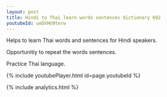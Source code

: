 ```yaml
---
layout: post
title: Hindi to Thai learn words sentences dictionary 692 
youtubeId: ueDXHU9terw
---
```

 
 
Helps to learn Thai words and sentences for Hindi speakers.

Opportunitiy to repeat the words sentences. 

Practice Thai language. 
 
{% include youtubePlayer.html id=page.youtubeId %}
 
 
{% include analytics.html %}